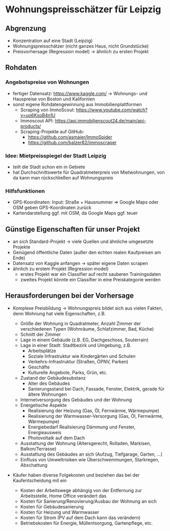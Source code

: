 # Wohnungspreisschätzer für Leipzig

## Abgrenzung
* Konzentration auf eine Stadt (Leipzig)
* Wohnungspreisschätzer (nicht ganzes Haus, nicht Grundstücke)
* Preisvorhersage (Regression model) -> ähnlich zu ersten Projekt

## Rohdaten

### Angebotspreise von Wohnungen
  * fertiger Datensatz: https://www.kaggle.com/ -> Wohnungs- und Hauspreise von Boston und Kalifornien
  * sonst eigene Rohdatengewinnung aus Immobilienplattformen
    * Scraping von ImmoScout: https://www.youtube.com/watch?v=uo6KsoB4n1U
    * Immoscout API: https://api.immobilienscout24.de/main/api-products/
    * Scraping-Projekte auf GitHub:
      * https://github.com/asmaier/ImmoSpider
      * https://github.com/balzer82/immoscraper

### Idee: Mietpreisspiegel der Stadt Leipzig
  * teilt die Stadt schon ein in Gebiete
  * hat Durchschnittswerte für Quadratmeterpreis von Mietwohnungen, von da kann man rückschließen auf Wohnungspreis
      
### Hilfsfunktionen
- GPS-Koordinaten: Input: Straße + Hausnummer => Google Maps oder OSM geben GPS-Koordinaten zurück
- Kartendarstellung ggf. mit OSM, da Google Maps ggf. teuer

## Günstige Eigenschaften für unser Projekt
* an sich Standard-Projekt → viele Quellen und ähnliche umgesetzte Projekte
* Genügend öffentliche Daten (außer den echten realen Kaufpreisen am Ende)
* Datensatz von Kaggle anfangen → später eigene Daten scrapen
* ähnlich zu erstem Projekt (Regression model)
  * erstes Projekt war ein Classifier auf recht sauberen Trainingsdaten
  * zweites Projekt könnte ein Classifier in eine Preiskategorie werden

## Herausforderungen bei der Vorhersage
* Komplexe Preisbildung → Wohnungspreis bildet sich aus vielen Fakten, denn Wohnung hat viele Eigenschaften, z.B.
  * Größe der Wohnung in Quadratmeter, Anzahl Zimmer der verschiedenen Typen (Wohnräume, Schlafzimmer, Bad, Küche)
  * Schnitt der Zimmer
  * Lage in einem Gebäude (z.B. EG, Dachgeschoss, Souterrain)
  * Lage in einer Stadt: Stadtbezirk und Umgebung, z.B.
    * Arbeitsplätze
    * Soziale Infrastruktur wie Kindergärten und Schulen
    * Verkehrs-Infrastruktur (Straßen, ÖPNV, Parken)
    * Geschäfte
    * Kulturelle Angebote, Parks, Grün, etc.
  * Zustand der Gebäudesubstanz 
    * Alter des Gebäudes
    * Sanierungsstand bei Dach, Fassade, Fenster, Elektrik, gerade für ältere Wohnungen
  * Internetversorgung des Gebäudes und der Wohnung
  * Energetische Aspekte
    * Realisierung der Heizung (Gas, Öl, Fernwärme, Wärmepumpe)
    * Realisierung der Warmwasser-Versorgung (Gas, Öl, Fernwärme, Wärmepumpe)
    * Energiebedarf Realisierung Dämmung und Fenster, Energieausweis
    * Photovoltaik auf dem Dach
  * Ausstattung der Wohnung (Altersgerecht, Rolladen, Markisen, Balkon/Terrasse)
  * Ausstattung des Gebäudes an sich (Aufzug, Tiefgarage, Garten, ...)
  * Einfluss von Umweltrisiken wie Überschwemmungen, Starkregen, Abschattung
  
* Käufer haben diverse Folgekosten und beziehen das bei der Kaufentscheidung mit ein
  * Kosten der Arbeitswege abhängig von der Entfernung zur Arbeitsstelle, Home Office verändert das
  * Kosten für Sanierung/Renovierung/Ausbau der Wohnung an sich
  * Kosten für Gebäudesanierung
  * Kosten für Heizung und Warmwasser
  * Kosten für Strom (PV auf dem Dach kann das verändern)
  * Betriebskosten für Energie, Müllentsorgung, Gartenpflege, etc.
